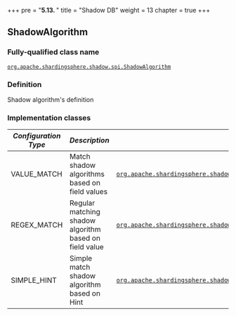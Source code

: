 +++
pre = "<b>5.13. </b>"
title = "Shadow DB"
weight = 13
chapter = true
+++

## ShadowAlgorithm

### Fully-qualified class name

[`org.apache.shardingsphere.shadow.spi.ShadowAlgorithm`](https://github.com/apache/shardingsphere/blob/master/features/shadow/api/src/main/java/org/apache/shardingsphere/shadow/spi/ShadowAlgorithm.java)

### Definition

Shadow algorithm's definition

### Implementation classes

| *Configuration Type* | *Description*                                          | *Fully-qualified class name* |
| -------------------- | ------------------------------------------------------ | ---------------------------- |
| VALUE_MATCH          | Match shadow algorithms based on field values          | [`org.apache.shardingsphere.shadow.algorithm.shadow.column.ColumnValueMatchedShadowAlgorithm`](https://github.com/apache/shardingsphere/blob/master/features/shadow/core/src/main/java/org/apache/shardingsphere/shadow/algorithm/shadow/column/ColumnValueMatchedShadowAlgorithm.java) |
| REGEX_MATCH          | Regular matching shadow algorithm based on field value | [`org.apache.shardingsphere.shadow.algorithm.shadow.column.ColumnRegexMatchedShadowAlgorithm`](https://github.com/apache/shardingsphere/blob/master/features/shadow/core/src/main/java/org/apache/shardingsphere/shadow/algorithm/shadow/column/ColumnRegexMatchedShadowAlgorithm.java) |
| SIMPLE_HINT          | Simple match shadow algorithm based on Hint            | [`org.apache.shardingsphere.shadow.algorithm.shadow.hint.SQLHintShadowAlgorithm`](https://github.com/apache/shardingsphere/blob/master/features/shadow/core/src/main/java/org/apache/shardingsphere/shadow/algorithm/shadow/hint/SQLHintShadowAlgorithm.java) |

